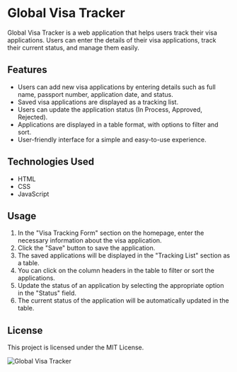 # Global Visa Tracker

Global Visa Tracker is a web application that helps users track their visa applications.
Users can enter the details of their visa applications, track their current status, and manage them easily.

## Features

- Users can add new visa applications by entering details such as full name, passport number, application date, and status.
- Saved visa applications are displayed as a tracking list.
- Users can update the application status (In Process, Approved, Rejected).
- Applications are displayed in a table format, with options to filter and sort.
- User-friendly interface for a simple and easy-to-use experience.

## Technologies Used

- HTML
- CSS
- JavaScript

## Usage

1. In the "Visa Tracking Form" section on the homepage, enter the necessary information about the visa application.
2. Click the "Save" button to save the application.
3. The saved applications will be displayed in the "Tracking List" section as a table.
4. You can click on the column headers in the table to filter or sort the applications.
5. Update the status of an application by selecting the appropriate option in the "Status" field.
6. The current status of the application will be automatically updated in the table.

## License

This project is licensed under the MIT License.


![Global Visa Tracker](https://github.com/arzucaner/global-visa-tracker/assets/108270415/52fc4ade-912a-4311-87ab-28ba460f2f74)


